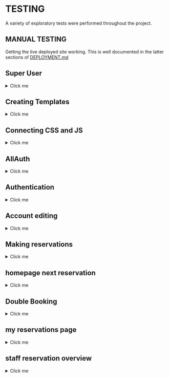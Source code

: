 # TESTING

A variety of exploratory tests were performed throughout the project.

## MANUAL TESTING

Getting the live deployed site working. This is well documented in the latter sections of [DEPLOYMENT.md](DEPLOYMENT.md)

## Super User

<details>
<summary>Click me</summary>

When i originally tried to login as a superuser i recieved this error.

![Error](docs/testing/1superuser01.png)

After using code institute support i had forgotten to add.

![CSFR](docs/testing/1superuser02.png)

Admin login now functions correctly.

![Admin Page](docs/testing/1superuser03.png)

</details>

## Creating Templates 

<details>
<summary>Click me</summary>

Create a top level directory to include your templates 

![Templates](docs/testing/2templates01.png)

connect the templates directory to *elite/settings.py*

![Templates](docs/testing/2templates02.png)

![Templates](docs/testing/2templates03.png)

Once the templates partials are populated. The server looks like this

![Templates](docs/testing/2templates04.png)

</details>

## Connecting CSS and JS

<details>
<summary>Click me</summary>

Connect the static directory to *elite/settings.py*.

![static](docs/testing/3static01.png)

Create you style.css as shown at the top level.

![static](docs/testing/3static02.png)

Edit base.html to load sytle sheet.

![static](docs/testing/3static04.png)

Connect script.js to base.html.

![static](docs/testing/3static03.png)

Server with backgorund colour and console message from javascrpit.

![static](docs/testing/3static05.png)

</details>

## AllAuth

<details>
<summary>Click me</summary>

- Install allauth using *pip3 install django-allauth~=0.57.0*
- Then add to requiremnts using *pip3 freeze --local > requirements.txt*

![AllAuth](docs/testing/4allauth01.png)

- Add AllAuth to installed apps.

![AllAuth](docs/testing/4allauth02.png)

- Add email confirmation set to none so no errors are thrown.

![AllAuth](docs/testing/4allauth03.png)

- Add AllAuth to middleware

![AllAuth](docs/testing/4allauth04.png)

- Add site handling.

![AllAuth](docs/testing/4allauth05.png)

- Use terminal command shown below to find allauth template files

![AllAuth](docs/testing/4allauth06.png)

- Use this command to add them to the directory.

![AllAuth](docs/testing/4allauth07.png)

- Templates in directory

![AllAuth](docs/testing/4allauth08.png)

- Set debug to False and redlopy on Heroku. Styles now show on AllAuth templates.

![AllAuth](docs/testing/4allauth09.png)

</details>

## Authentication 

<details>
<summary>Click me</summary>

- Users can create accounts using django allauth and views change.

![Authentication](docs/testing/5authentication01.png)

- Users can log out and views change

![Authentication](docs/testing/5authentication02.png)

- The database stores the user correctly. 

![Authentication](docs/testing/5authentication03.png)

</details>

## Account editing

<details>
<summary>Click me</summary>

Tests were performed to check that:
- User name and email are updated in the database
- User password change was used to relogin 
- Deleting accounts removes the user from the database

</details>

## Making reservations

<details>
<summary>Click me</summary>

Multiple checks were made for making reservations

- phone number has to be positive number

![make reservations checks ](docs/testing/6make_reservations02.png)

- number of guests has to be between 1 and 9 

![make reservations checks ](docs/testing/6make_reservations03.png)

- reservation date has to be today onwards

![make reservations checks ](docs/testing/6make_reservations04.png)

- time fields are 15 minute intervals

![make reservations checks ](docs/testing/6make_reservations05.png)

- reservations are saved to the databse

![make reservations checks ](docs/testing/6make_reservations01.png)

- Users recieve error message when a datetime is selected that is in the past 

![make reservations checks ](docs/testing/6make_reservations06.png)

</details>

## homepage next reservation 

<details>
<summary>Click me</summary>

- The home page now shows the next reservation 

![hompage next reservation ](docs/testing/7next_reservation01.png)

</details>

## Double Booking 

<details>
<summary>Click me</summary>

### With 1 table 

Users can no longer book reservations that are two hours behind or ahead of an already existing reservation

- booked reservation

![Double booking](docs/testing/8double_booking01.png)

- Attempt to book 1 hour 45 mins after 

![Double booking](docs/testing/8double_booking02.png)

- attempt to book 1 hour 45 minutes before

![Double booking](docs/testing/8double_booking03.png)

- attempt to book 2 hours either side succesful

![Double booking](docs/testing/8double_booking05.png)

- attempt to book on another day but same time

![Double booking](docs/testing/8double_booking04.png)

## Users can see availble times on the day that they book if table in unavailable at their chosen time

- users can now see available times when inputting a reservation that is taken

![Double booking](docs/testing/8double_booking06.png)

- Users are now told that there are no available times if fully booked 

![Double booking](docs/testing/8double_booking07.png)

- Users booking a reservation today no longer see expired times in available times. current time of picture is 10:27

![Double booking](docs/testing/8double_booking08.png)

</details>

## my reservations page 

<details>
<summary>Click me</summary>

- users can see all of their reservations that are in the future

![my reservations](docs/testing/9my_reservations01.png)

- Users can now edit their reservations 
- form prepopulates reservation details when editing except for time

![my reservations](docs/testing/9my_reservations02.png)

- reservation details can be chnaged
- my reservations updated

![my reservations](docs/testing/9my_reservations03.png)

- users can now delete reservations 

![my reservations](docs/testing/9my_reservations04.png)

- my reserations updated

![my reservations](docs/testing/9my_reservations05.png)

- database deletes and changes the reservations

![my reservations](docs/testing/9my_reservations06.png)

</details>

## staff reservation overview

<details>
<summary>Click me</summary>

- Only staff can see all reservations for a selected day

![reservation overview](docs/testing/10reservation_overview01.png)

![reservation overview](docs/testing/10reservation_overview02.png)

</details>